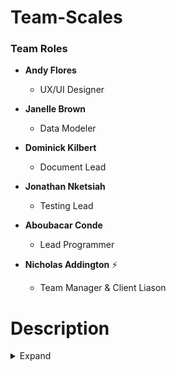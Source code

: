 # Team-Scales

### Team Roles

* **Andy Flores** 
  * UX/UI Designer

* **Janelle Brown**
  * Data Modeler 

* **Dominick Kilbert**
  * Document Lead 

* **Jonathan Nketsiah**
  * Testing Lead 

* **Aboubacar Conde**
  * Lead Programmer 

* **Nicholas Addington** :zap:
  * Team Manager & Client Liason

# Description
<details><summary>Expand</summary>
Team Scales and Dr. Ramata team up to create an app to motivate people to meet their weight management goals.
The goal of this app should gain motivation from others with similar goals to encourage them to continue their goals.

# Repo Location
<details><summary>Expand</summary>
  https://github.com/dkilbert/Team-Scales
  </details>
